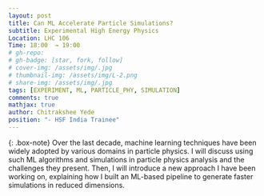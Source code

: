 ```yaml
---
layout: post
title: Can ML Accelerate Particle Simulations?
subtitle: Experimental High Energy Physics
Location: LHC 106
Time: 18:00  → 19:00
# gh-repo:
# gh-badge: [star, fork, follow]
# cover-img: /assets/img/.jpg
# thumbnail-img: /assets/img/L-2.png
# share-img: /assets/img/.jpg
tags: [EXPERIMENT, ML, PARTICLE_PHY, SIMULATION]
comments: true
mathjax: true
author: Chitrakshee Yede
position: "- HSF India Trainee"
---
```

{: .box-note}
Over the last decade, machine learning techniques have been widely adopted by various domains in particle physics. I will discuss using such ML algorithms and simulations in particle physics analysis and the challenges they present. Then, I will introduce a new approach I have been working on, explaining how I built an ML-based pipeline to generate faster simulations in reduced dimensions.